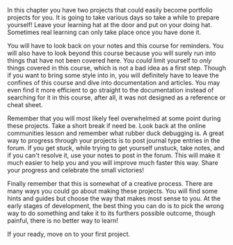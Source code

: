 In this chapter you have two projects that could easily become portfolio projects for you. It is going to take various days so take a while to prepare yourself! Leave your learning hat at the door and put on your doing hat. Sometimes real learning can only take place once you have done it.

You will have to look back on your notes and this course for reminders. You will also have to look beyond this course because you will surely run into things that have not been covered here. You _could_ limit yourself to _only_ things covered in this course, which is not a bad idea as a first step. Though if you want to bring some style into in, you will definitely have to leave the confines of this course and dive into documentation and articles. You may even find it more efficient to go straight to the documentation instead of searching for it in this course, after all, it was not designed as a reference or cheat sheet.

Remember that you will most likely feel overwhelmed at some point during these projects. Take a short break if need be. Look back at the online communities lesson and remember what rubber duck debugging is. A great way to progress through your projects is to post journal type entries in the forum. If you get stuck, while trying to get yourself unstuck, take notes, and if you can't resolve it, use your notes to post in the forum. This will make it much easier to help you and you will improve much faster this way. Share your progress and celebrate the small victories!

Finally remember that this is somewhat of a creative process. There are many ways you could go about making these projects. You will find some hints and guides but choose the way that makes most sense to you. At the early stages of development, the best thing you can do is to pick the wrong way to do something and take it to its furthers possible outcome, though painful, there is no better way to learn!

If your ready, move on to your first project.
